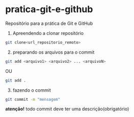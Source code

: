 # pratica-git-e-github
Repositório para a prática de Git e GitHub

1. Apreendendo a clonar repositório

```bash
git clone<url_repositorio_remoto> 
```

2. preparando os arquivos para o commit

```bash 
git add <arquivo1> <arquivo2> ... <arquivoN>
```

OU 
```bash 
git add . 
```

3. fazendo o commit 
```bash
git commit -m "mensagem"
```

**atenção!** todo commit deve ter uma descrição(obrigatório)
